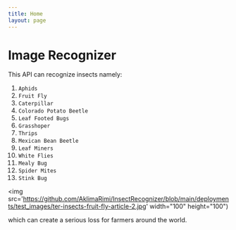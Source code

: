 ```yaml
---
title: Home
layout: page
---
```



# Image Recognizer 
This API can recognize insects namely: 
1. `Aphids`
2. `Fruit Fly`
3. `Caterpillar`
4. `Colorado Potato Beetle`
5. `Leaf Footed Bugs`
6. `Grasshoper`
7. `Thrips`
8. `Mexican Bean Beetle`
9. `Leaf Miners`
10. `White Flies`
11. `Mealy Bug`
12. `Spider Mites`
13. `Stink Bug` 


<img src='https://github.com/AklimaRimi/InsectRecognizer/blob/main/deployments/test_images/ter-insects-fruit-fly-article-2.jpg' width="100" height="100")

which can create a serious loss for farmers around the world.



